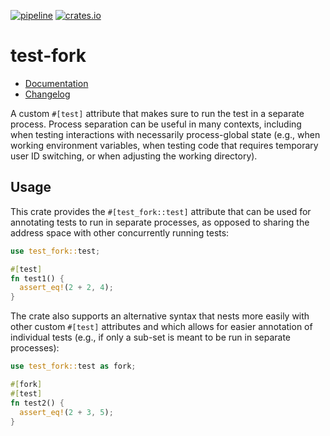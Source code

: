 [![pipeline](https://github.com/d-e-s-o/test-fork/actions/workflows/test.yml/badge.svg?branch=main)](https://github.com/d-e-s-o/test-fork/actions/workflows/test.yml)
[![crates.io](https://img.shields.io/crates/v/test-fork.svg)](https://crates.io/crates/test-fork)

test-fork
=========

- [Documentation][docs-rs]
- [Changelog](CHANGELOG.md)

A custom `#[test]` attribute that makes sure to run the test in a
separate process. Process separation can be useful in many contexts,
including when testing interactions with necessarily process-global
state (e.g., when working environment variables, when testing code that
requires temporary user ID switching, or when adjusting the working
directory).

Usage
-----
This crate provides the `#[test_fork::test]` attribute that can be used
for annotating tests to run in separate processes, as opposed to sharing
the address space with other concurrently running tests:
```rust
use test_fork::test;

#[test]
fn test1() {
  assert_eq!(2 + 2, 4);
}
```

The crate also supports an alternative syntax that nests more easily
with other custom `#[test]` attributes and which allows for easier
annotation of individual tests (e.g., if only a sub-set is meant to
be run in separate processes):
```rust
use test_fork::test as fork;

#[fork]
#[test]
fn test2() {
  assert_eq!(2 + 3, 5);
}
```


[docs-rs]: https://docs.rs/test-fork

